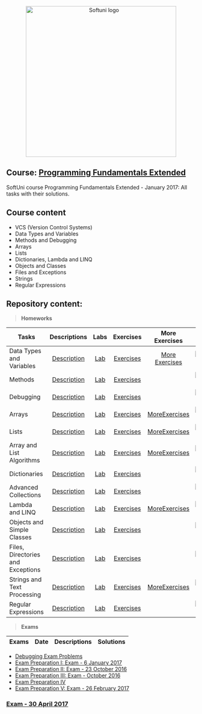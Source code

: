 <p align="center">
	<a href="https://softuni.bg/"><img src="https://www.jobs.bg/assets/logo/2017-09-01/b_6e048c01c340d967f2a6e540e9825d46.png" alt="Softuni logo" width="400" align="center">
	</a>
<p>

## Course: [Programming Fundamentals Extended](https://softuni.bg/trainings/1568/programming-fundamentals-exended-january-2017)
SoftUni course Programming Fundamentals Extended - January 2017: All tasks with their solutions.

## Course content
- VCS (Version Control Systems)
- Data Types and Variables
- Methods and Debugging
- Arrays
- Lists
- Dictionaries, Lambda and LINQ
- Objects and Classes
- Files and Exceptions
- Strings
- Regular Expressions

## Repository content:

> **Homeworks**

Tasks								|Descriptions																									| Labs																																| Exercises																																		|More Exercises	 																																	|Progress																													
------------------------------------|:-------------------------------------------------------------------------------------------------------------:|:---------------------------------------------------------------------------------------------------------------------------------:|:---------------------------------------------------------------------------------------------------------------------------------------------:|:-------------------------------------------------------------------------------------------------------------------------------------------------:|:-------------:
Data Types and Variables			|[Description](https://github.com/dobroslav-atanasov/Programming-Fundamentals-Extended/tree/master/Resources)	|[Lab](https://github.com/dobroslav-atanasov/Programming-Fundamentals-Extended/tree/master/01.%20DataTypes-Lab)  					|[Exercises](https://github.com/dobroslav-atanasov/Programming-Fundamentals-Extended/tree/master/02.%20DataTypes-Exercises)  					|[More Exercises](https://github.com/dobroslav-atanasov/Programming-Fundamentals-Extended/tree/master/03.%20DataTypes-MoreExercises)				|![Progress](http://progressed.io/bar/100?title=completed)
Methods								|[Description](https://github.com/dobroslav-atanasov/Programming-Fundamentals-Extended/tree/master/Resources)	|[Lab](https://github.com/dobroslav-atanasov/Programming-Fundamentals-Extended/tree/master/04.%20Methods-Lab) 						|[Exercises](https://github.com/dobroslav-atanasov/Programming-Fundamentals-Extended/tree/master/05.%20Methods-Exercises)						|																																					|![Progress](http://progressed.io/bar/100?title=completed)
Debugging							|[Description](https://github.com/dobroslav-atanasov/Programming-Fundamentals-Extended/tree/master/Resources)	|[Lab](https://github.com/dobroslav-atanasov/Programming-Fundamentals-Extended/tree/master/06.%20Debugging-Lab) 					|[Exercises](https://github.com/dobroslav-atanasov/Programming-Fundamentals-Extended/tree/master/07.%20Debugging-Exercises)						|																																					|![Progress](http://progressed.io/bar/100?title=completed)
Arrays 								|[Description](https://github.com/dobroslav-atanasov/Programming-Fundamentals-Extended/tree/master/Resources)	|[Lab](https://github.com/dobroslav-atanasov/Programming-Fundamentals-Extended/tree/master/08.%20Arrays-Lab) 						|[Exercises](https://github.com/dobroslav-atanasov/Programming-Fundamentals-Extended/tree/master/09.%20Arrays-Exercises) 						|[MoreExercises](https://github.com/dobroslav-atanasov/Programming-Fundamentals-Extended/tree/master/10.%20Arrays-MoreExercises)					|![Progress](http://progressed.io/bar/100?title=completed)
Lists 								|[Description](https://github.com/dobroslav-atanasov/Programming-Fundamentals-Extended/tree/master/Resources)	|[Lab](https://github.com/dobroslav-atanasov/Programming-Fundamentals-Extended/tree/master/11.%20Lists-Lab) 						|[Exercises](https://github.com/dobroslav-atanasov/Programming-Fundamentals-Extended/tree/master/12.%20Lists-Exercises)							|[MoreExercises](https://github.com/dobroslav-atanasov/Programming-Fundamentals-Extended/tree/master/13.%20Lists-MoreExercises)						|![Progress](http://progressed.io/bar/100?title=completed)
Array and List Algorithms 			|[Description](https://github.com/dobroslav-atanasov/Programming-Fundamentals-Extended/tree/master/Resources)	|[Lab](https://github.com/dobroslav-atanasov/Programming-Fundamentals-Extended/tree/master/14.%20ArrayAndListAlgorithms-Lab)		|[Exercises](https://github.com/dobroslav-atanasov/Programming-Fundamentals-Extended/tree/master/15.%20ArrayAndListAlgorithms-Exercises)		|[MoreExercises](https://github.com/dobroslav-atanasov/Programming-Fundamentals-Extended/tree/master/16.%20ArrayAndListAlgorithms-MoreExercises)	|![Progress](http://progressed.io/bar/100?title=completed)
Dictionaries 						|[Description](https://github.com/dobroslav-atanasov/Programming-Fundamentals-Extended/tree/master/Resources)	|[Lab](https://github.com/dobroslav-atanasov/Programming-Fundamentals-Extended/tree/master/17.%20Dictionaries-Lab) 					|[Exercises](https://github.com/dobroslav-atanasov/Programming-Fundamentals-Extended/tree/master/18.%20Dictionaries-Exercises)					|																																					|![Progress](http://progressed.io/bar/100?title=completed)
Advanced Collections 				|[Description](https://github.com/dobroslav-atanasov/Programming-Fundamentals-Extended/tree/master/Resources)	|[Lab](https://github.com/dobroslav-atanasov/Programming-Fundamentals-Extended/tree/master/19.%20AdvancedCollections-Lab) 			|[Exercises](https://github.com/dobroslav-atanasov/Programming-Fundamentals-Extended/tree/master/20.%20AdvancedCollections-Exercises)			|																																					|![Progress](http://progressed.io/bar/100?title=completed)
Lambda and LINQ 					|[Description](https://github.com/dobroslav-atanasov/Programming-Fundamentals-Extended/tree/master/Resources)	|[Lab](https://github.com/dobroslav-atanasov/Programming-Fundamentals-Extended/tree/master/21.%20LambdaAndLINQ-Lab) 				|[Exercises](https://github.com/dobroslav-atanasov/Programming-Fundamentals-Extended/tree/master/22.%20LambdaAndLINQ-Exercises) 				|[MoreExercises](https://github.com/dobroslav-atanasov/Programming-Fundamentals-Extended/tree/master/23.%20LambdaAndLINQ-MoreExercises)				|![Progress](http://progressed.io/bar/100?title=completed)
Objects and Simple Classes 			|[Description](https://github.com/dobroslav-atanasov/Programming-Fundamentals-Extended/tree/master/Resources)	|[Lab](https://github.com/dobroslav-atanasov/Programming-Fundamentals-Extended/tree/master/24.%20ObjectsAndSimpleClasses-Lab)		|[Exercises](https://github.com/dobroslav-atanasov/Programming-Fundamentals-Extended/tree/master/25.%20ObjectsAndSimpleClasses-Exercises)		|																																					|![Progress](http://progressed.io/bar/100?title=completed)
Files, Directories and Exceptions 	|[Description](https://github.com/dobroslav-atanasov/Programming-Fundamentals-Extended/tree/master/Resources)	|[Lab](https://github.com/dobroslav-atanasov/Programming-Fundamentals-Extended/tree/master/26.%20FilesDirectoriesAndExceptions-Lab) |[Exercises](https://github.com/dobroslav-atanasov/Programming-Fundamentals-Extended/tree/master/27.%20FilesDirectoriesAndExceptions-Exercises)	|																																					|![Progress](http://progressed.io/bar/100?title=completed)
Strings and Text Processing 		|[Description](https://github.com/dobroslav-atanasov/Programming-Fundamentals-Extended/tree/master/Resources)	|[Lab](https://github.com/dobroslav-atanasov/Programming-Fundamentals-Extended/tree/master/28.%20StringsAndTextProcessing-Lab) 		|[Exercises](https://github.com/dobroslav-atanasov/Programming-Fundamentals-Extended/tree/master/29.%20StringsAndTextProcessing-Exercises) 		|[MoreExercises](https://github.com/dobroslav-atanasov/Programming-Fundamentals-Extended/tree/master/30.%20StringsAndTextProcessing-MoreExercises)	|![Progress](http://progressed.io/bar/100?title=completed)
Regular Expressions 				|[Description](https://github.com/dobroslav-atanasov/Programming-Fundamentals-Extended/tree/master/Resources)	|[Lab](https://github.com/dobroslav-atanasov/Programming-Fundamentals-Extended/tree/master/31.%20RegularExpressions-Lab) 			|[Exercises](https://github.com/dobroslav-atanasov/Programming-Fundamentals-Extended/tree/master/32.%20RegularExpressions-Exercises)			|																																					|![Progress](http://progressed.io/bar/100?title=completed)

> **Exams**

Exams				|Date				|Descriptions																											|Solutions
--------------------|:-----------------:|:---------------------------------------------------------------------------------------------------------------------:|:----------:

- [Debugging Exam Problems](https://github.com/dobroslav-atanasov/Programming-Fundamentals-Extended/tree/master/33.%20DebuggingExamProblems)
- [Exam Preparation I: Exam - 6 January 2017](https://github.com/dobroslav-atanasov/Programming-Fundamentals-Extended/tree/master/34.%20ExamPreparationI)
- [Exam Preparation II: Exam - 23 October 2016](https://github.com/dobroslav-atanasov/Programming-Fundamentals-Extended/tree/master/35.%20ExamPreparationII)
- [Exam Preparation III: Exam - October 2016](https://github.com/dobroslav-atanasov/Programming-Fundamentals-Extended/tree/master/36.%20ExamPreparationIII)
- [Exam Preparation IV](https://github.com/dobroslav-atanasov/Programming-Fundamentals-Extended/tree/master/37.%20ExamPreparationIV)
- [Exam Preparation V: Exam - 26 February 2017](https://github.com/dobroslav-atanasov/Programming-Fundamentals-Extended/tree/master/38.%20ExamPreparationV)


### [Exam - 30 April 2017](https://github.com/dobroslav-atanasov/Programming-Fundamentals-Extended/tree/master/Exam-30.04.2017)
